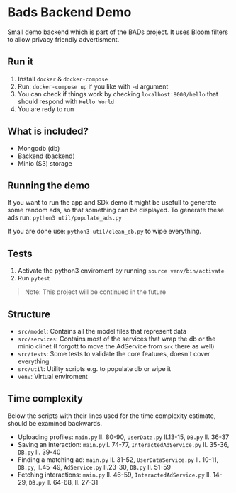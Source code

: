 # Bads Backend Demo

Small demo backend which is part of the BADs project.
It uses Bloom filters to allow privacy friendly advertisment.

## Run it

1. Install `docker` & `docker-compose`
2. Run: `docker-compose up` if you like with `-d` argument
3. You can check if things work by checking `localhost:8000/hello` that should respond with `Hello World`
4. You are redy to run

## What is included?
- Mongodb (db)
- Backend (backend)
- Minio (S3) storage

## Running the demo
If you want to run the app and SDk demo it might be usefull to generate some random ads, so that something can be displayed.
To generate these ads run:
`python3 util/populate_ads.py`

If you are done use:
`python3 util/clean_db.py` to wipe everything.

## Tests

1. Activate the python3 enviroment by running `source venv/bin/activate`
2. Run `pytest`

> Note: This project will be continued in the future

## Structure

- `src/model`: Contains all the model files that represent data
- `src/services`: Contains most of the services that wrap the db or the minio clinet (I forgott to move the AdService from `src` there as well)
- `src/tests`: Some tests to validate the core features, doesn't cover everything
- `src/util`: Utility scripts e.g. to populate db or wipe it
- `venv`: Virtual enviroment

## Time complexity
Below the scripts with their lines used for the time complexity estimate, should be examined backwards.

- Uploading profiles: `main.py` ll. 80-90, `UserData.py` ll.13-15, `DB.py` ll. 36-37
- Saving an interaction: `main.py`ll. 74-77, `InteractedAdService.py` ll. 35-36, `DB.py` ll. 39-40
- Finding a matching ad: `main.py` ll. 31-52, `UserDataService.py` ll. 10-11, `DB.py`, ll.45-49, `AdService.py` ll.23-30, `DB.py` ll. 51-59
- Fetching interactions: `main.py` ll. 46-59, `InteractedAdService.py` ll. 14-29, `DB.py` ll. 64-68, ll. 27-31

